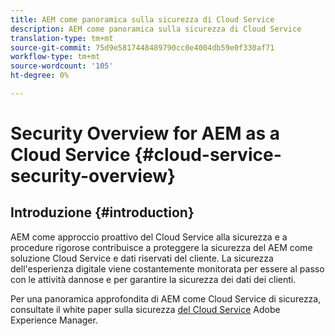 ```yaml
---
title: AEM come panoramica sulla sicurezza di Cloud Service
description: AEM come panoramica sulla sicurezza di Cloud Service
translation-type: tm+mt
source-git-commit: 75d9e5817448489790cc0e4004db59e0f330af71
workflow-type: tm+mt
source-wordcount: '105'
ht-degree: 0%

---
```



# Security Overview for AEM as a Cloud Service {#cloud-service-security-overview}

## Introduzione {#introduction}

AEM come approccio proattivo del Cloud Service alla sicurezza e a procedure rigorose contribuisce a proteggere la sicurezza del AEM come soluzione Cloud Service e dati riservati del cliente. La sicurezza dell&#39;esperienza digitale viene costantemente monitorata per essere al passo con le attività dannose e per garantire la sicurezza dei dati dei clienti.

Per una panoramica approfondita di AEM come Cloud Service di sicurezza, consultate il white paper sulla sicurezza [del Cloud Service](https://www.adobe.com/content/dam/cc/en/security/pdfs/AEMCloudService_Security_Overview.pdf) Adobe Experience Manager.
